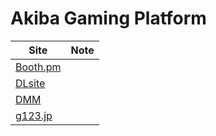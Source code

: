 # Akiba Gaming Platform

|Site| Note |
|---------------|--------------|
|[Booth.pm]()||
|[DLsite]()||
|[DMM]()|| 
|[g123.jp](https://g123.jp/?lang=ja)||
